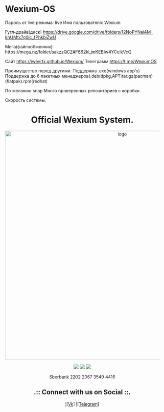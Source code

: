 # Wexium-OS
Пароль от live режима:  live
Имя пользователя: Wexium

Гугл-драйв(диск)
https://drive.google.com/drive/folders/12NoPYNaiAM-khUMtx7q0ic_fPhkbiZwU

Мега(файлообменник)
https://mega.nz/folder/sakzzQCZ#F662kLjmKEBIw4YCeIkVcQ










Сайт
https://iweyrtx.github.io/Wexium/
Телеграмм
https://t.me/WexiumOS


 Преимущество перед другими.
Поддержка .exe(windows app's)
Поддержка до 6 пакетных менеджеров(.deb(dpkg,APT)tar.gz(pacman)(flatpak).rpm(redhat)




По желанию snap
Много проверенных репозиториев с коробки.




Скорость системы.





<h1 align="center">Official Wexium System.</h1>

<p align="center">
    <img width="750" src="https://i.postimg.cc/x1b8Ch3L/Wexium-hello-1.png" alt="logo">
</p>

<div align="center">

  <a href="https://www.linux.org" target="_blank"><img src="https://img.shields.io/badge/OS-Linux-e06c75?style=for-the-badge&logo=linux" /></a>
	<a href="https://archlinux.org" target="_blank"><img src="https://img.shields.io/badge/DISTRO-Arch-56b6c2?style=for-the-badge&logo=arch-linux" /></a>
	<a href="https://kde.org" target="_blank"><img src="https://img.shields.io/badge/DE-KDE%20Plasma-blue?style=for-the-badge&logo=KDE" /></a>
</div>

<div align="center">

</div>

<div align="center">

Sberbank 2202 2067 3549 4416
</div>

<div align="center">

<h2 align="center">.:: Connect with us on Social ::.</h2>

<div align="center">
	
[![Vk]](https://vk.com/iweyrtx)
[![Telegram]](https://telegram.org/IWEYRTX)

</div>

<div align="center">

</div>
